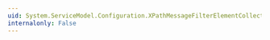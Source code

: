 ```yaml
---
uid: System.ServiceModel.Configuration.XPathMessageFilterElementCollection.ContainsKey(System.Object)
internalonly: False
---
```

